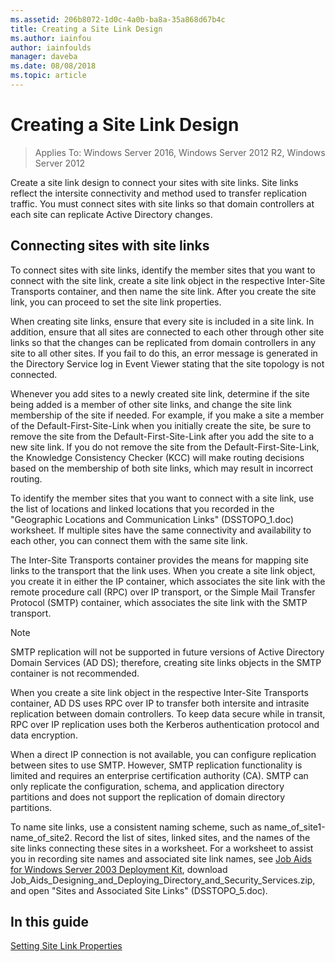 ```yaml
---
ms.assetid: 206b8072-1d0c-4a0b-ba8a-35a868d67b4c
title: Creating a Site Link Design
ms.author: iainfou
author: iainfoulds
manager: daveba
ms.date: 08/08/2018
ms.topic: article
---
```

# Creating a Site Link Design

> Applies To: Windows Server 2016, Windows Server 2012 R2, Windows Server 2012

Create a site link design to connect your sites with site links. Site links reflect the intersite connectivity and method used to transfer replication traffic. You must connect sites with site links so that domain controllers at each site can replicate Active Directory changes.

## Connecting sites with site links

To connect sites with site links, identify the member sites that you want to connect with the site link, create a site link object in the respective Inter-Site Transports container, and then name the site link. After you create the site link, you can proceed to set the site link properties.

When creating site links, ensure that every site is included in a site link. In addition, ensure that all sites are connected to each other through other site links so that the changes can be replicated from domain controllers in any site to all other sites. If you fail to do this, an error message is generated in the Directory Service log in Event Viewer stating that the site topology is not connected.

Whenever you add sites to a newly created site link, determine if the site being added is a member of other site links, and change the site link membership of the site if needed. For example, if you make a site a member of the Default-First-Site-Link when you initially create the site, be sure to remove the site from the Default-First-Site-Link after you add the site to a new site link. If you do not remove the site from the Default-First-Site-Link, the Knowledge Consistency Checker (KCC) will make routing decisions based on the membership of both site links, which may result in incorrect routing.

To identify the member sites that you want to connect with a site link, use the list of locations and linked locations that you recorded in the "Geographic Locations and Communication Links" (DSSTOPO_1.doc) worksheet. If multiple sites have the same connectivity and availability to each other, you can connect them with the same site link.

The Inter-Site Transports container provides the means for mapping site links to the transport that the link uses. When you create a site link object, you create it in either the IP container, which associates the site link with the remote procedure call (RPC) over IP transport, or the Simple Mail Transfer Protocol (SMTP) container, which associates the site link with the SMTP transport.

> [!NOTE]
> SMTP replication will not be supported in future versions of Active Directory Domain Services (AD DS); therefore, creating site links objects in the SMTP container is not recommended.

When you create a site link object in the respective Inter-Site Transports container, AD DS uses RPC over IP to transfer both intersite and intrasite replication between domain controllers. To keep data secure while in transit, RPC over IP replication uses both the Kerberos authentication protocol and data encryption.

When a direct IP connection is not available, you can configure replication between sites to use SMTP. However, SMTP replication functionality is limited and requires an enterprise certification authority (CA). SMTP can only replicate the configuration, schema, and application directory partitions and does not support the replication of domain directory partitions.

To name site links, use a consistent naming scheme, such as name_of_site1-name_of_site2. Record the list of sites, linked sites, and the names of the site links connecting these sites in a worksheet. For a worksheet to assist you in recording site names and associated site link names, see [Job Aids for Windows Server 2003 Deployment Kit](https://microsoft.com/download/details.aspx?id=9608), download Job_Aids_Designing_and_Deploying_Directory_and_Security_Services.zip, and open "Sites and Associated Site Links" (DSSTOPO_5.doc).

## In this guide

[Setting Site Link Properties](Setting-Site-Link-Properties.md)

